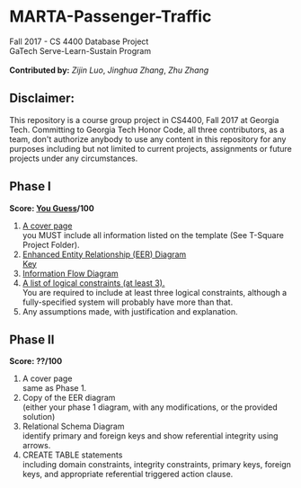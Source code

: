 # MARTA-Passenger-Traffic
Fall 2017 - CS 4400 Database Project <br/>
GaTech Serve-Learn-Sustain Program <br/>
<br/>
__Contributed by:__ *Zijin Luo*, *Jinghua Zhang*, *Zhu Zhang* 

## Disclaimer:
This repository is a course group project in CS4400, Fall 2017 at Georgia Tech. Committing to Georgia Tech Honor Code, all three contributors, as a team, don't authorize anybody to use any content in this repository for any purposes including but not limited to current projects, assignments or future projects under any circumstances. 

## Phase I
__Score: [You Guess](https://github.com/IvoryCandy/MARTA-Passenger-Traffic/blob/master/Phase%20I/Phase%20I.pdf)/100__
1. [A cover page](https://github.com/IvoryCandy/MARTA-Passenger-Traffic/blob/master/Phase%20I/Phase%20I%20cover%20page.pdf)
        <br/>you MUST include all information listed on the template (See T-Square Project Folder).
2. [Enhanced Entity Relationship (EER) Diagram](https://github.com/IvoryCandy/MARTA-Passenger-Traffic/blob/master/Phase%20I/EER_diagram.pdf)
        <br/>[Key](https://github.com/IvoryCandy/MARTA-Passenger-Traffic/blob/master/Phase%20I/EER.png)
3. [Information Flow Diagram](https://github.com/IvoryCandy/MARTA-Passenger-Traffic/blob/master/Phase%20I/IFD.pdf)
4. [A list of logical constraints (at least 3).](https://github.com/IvoryCandy/MARTA-Passenger-Traffic/blob/master/Phase%20I/Logic%20Constrants.pdf)
        <br/>You are required to include at least three logical constraints, although a fully-specified system will probably have more than that.
5. Any assumptions made, with justification and explanation.

## Phase II
__Score: ??/100__
1. A cover page
    <br/>same as Phase 1.
2. Copy of the EER diagram 
    <br/>(either your phase 1 diagram, with any modifications, or the provided solution)
3. Relational Schema Diagram
    <br/>identify primary and foreign keys and show referential integrity using arrows.
4. CREATE TABLE statements
    <br/>including domain constraints, integrity constraints, primary keys, foreign keys, and appropriate referential triggered action clause.

